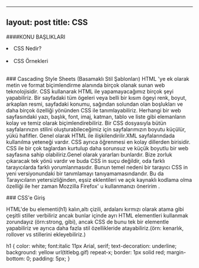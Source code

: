 
---
layout: post
title: CSS 
---
####KONU BAŞLIKLARI

<li> CSS Nedir? </li> <br>
<li> CSS Örnekleri </li> <br>

###<a id="CSS"> Cascading Style Sheets (Basamaklı Stil Şablonları) </a>
HTML 'ye ek olarak metin ve format biçimlendirme alanında birçok olanak sunan web teknolojisidir.
CSS kullanarak HTML ile yapamayacağımız birçok şeyi yapabiliriz. 
Bir sayfadaki tüm ögeleri veya belli bir kısım ögeyi renk, boyut, arkaplan resmi, sayfadaki konumu, sağından solundan olan boşlukları 
ve daha birçok özelliği yönünden CSS ile tanımlayabiliriz.
Herhangi bir web sayfasındaki yazı, başlık, font, imaj, katman, 
tablo ve liste gibi elemanların kolay ve temiz olarak biçimlendirebiliriz. Bir CSS dosyasıyla bütün sayfalarınızın 
stilini oluşturabileceğimiz için sayfalarımızın boyutu küçülür, yükü hafifler.
Genel olarak HTML ile ilişkilendirilir.XML sayfalarındada 
kullanılma yeteneği vardır. CSS ayrıca öğrenmesi en kolay dillerden birisidir.
CSS ile bir çok taglardan kurtulup daha sorunsuz ve küçük 
boyutlu bir web sayfasına sahip olabiliriz.Genel olarak 
yararları bunlardır. Bize zorluk çıkaracak tek yönü vardır 
ve buda CSS in suçu değildir, oda farklı tarayıcılarda farklı yorumlanmasıdır. Bunun temel nedeni bir tarayıcı CSS in yeni versiyonundaki bir tanımlamayı tanıyamamasındandır.
Bu da Tarayıcıların yetersizliğinden, eşsiz eklentileri ve açık kaynaklı kodlama olma özelliği ile her zaman Mozzilla Firefox' u kullanmanızı öneririm .

###<a id="CSS"> CSS'e Giriş </a>

 HTML'de bu elementi(h1) kalın,altı çizili, ardalanı kırmızı olarak atama gibi çeşitli stiller verbiliriz ancak bunlar içinde ayrı HTML elementleri kullanmak zorundayız (örn:strong, gibi), ancak CSS de bunu tek bir elementle yapabiliriz ve ayrıca daha fazla stil özellikleride atayabiliriz.(örn: kenarlık, rollover vs stillerini ekleyebiliriz.)


h1 { 
    color: white; 
    font:italic 11px Arial, serif; 
    text-decoration: underline; 
    background: yellow url(titlebg.gif) repeat-x; 
    border: 1px solid red; 
    margin-bottom: 0;
    padding: 5px;
}
